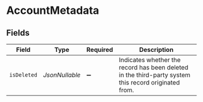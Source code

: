 # AccountMetadata


## Fields

| Field                                                                                                | Type                                                                                                 | Required                                                                                             | Description                                                                                          |
| ---------------------------------------------------------------------------------------------------- | ---------------------------------------------------------------------------------------------------- | ---------------------------------------------------------------------------------------------------- | ---------------------------------------------------------------------------------------------------- |
| `isDeleted`                                                                                          | *JsonNullable<Boolean>*                                                                              | :heavy_minus_sign:                                                                                   | Indicates whether the record has been deleted in the third-party system this record originated from. |